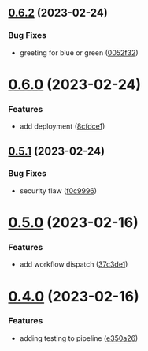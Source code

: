 ## [0.6.2](https://github.com/lydia-sbityakov/greetings-ci/compare/v0.6.0...v0.6.2) (2023-02-24)


### Bug Fixes

*  greeting for blue or green ([0052f32](https://github.com/lydia-sbityakov/greetings-ci/commit/0052f326636d6625b114b07082aaca2d57f990a2))



# [0.6.0](https://github.com/lydia-sbityakov/greetings-ci/compare/v0.5.1...v0.6.0) (2023-02-24)


### Features

*  add deployment ([8cfdce1](https://github.com/lydia-sbityakov/greetings-ci/commit/8cfdce1ea204b8bbf087b8d32e8115e8f322b482))



## [0.5.1](https://github.com/lydia-sbityakov/greetings-ci/compare/v0.5.0...v0.5.1) (2023-02-24)


### Bug Fixes

* security flaw ([f0c9996](https://github.com/lydia-sbityakov/greetings-ci/commit/f0c99963b85792e3ec975e76ce49a67c97fbf2ab))



# [0.5.0](https://github.com/lydia-sbityakov/greetings-ci/compare/v0.4.0...v0.5.0) (2023-02-16)


### Features

*  add workflow dispatch ([37c3de1](https://github.com/lydia-sbityakov/greetings-ci/commit/37c3de14ebd366c2d509bae820b8c71843f9ce1b))



# [0.4.0](https://github.com/lydia-sbityakov/greetings-ci/compare/v0.3.0...v0.4.0) (2023-02-16)


### Features

*  adding testing to pipeline ([e350a26](https://github.com/lydia-sbityakov/greetings-ci/commit/e350a2661365e83eeb66dba2f20486da2ad0cc30))



